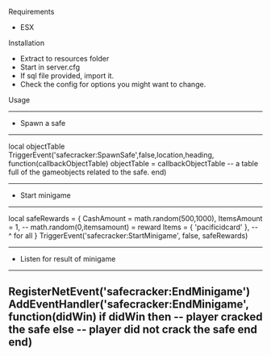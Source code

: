 Requirements
- ESX

Installation
- Extract to resources folder
- Start in server.cfg
- If sql file provided, import it.
- Check the config for options you might want to change.

Usage

---
- Spawn a safe
---
local objectTable
TriggerEvent('safecracker:SpawnSafe',false,location,heading, function(callbackObjectTable)
  objectTable = callbackObjectTable -- a table full of the gameobjects related to the safe.
end)

---
- Start minigame
---
local safeRewards = { 
  CashAmount    = math.random(500,1000),
  ItemsAmount   = 1, -- math.random(0,itemsamount) = reward
  Items = { 'pacificidcard' }, -- ^ for all
}
TriggerEvent('safecracker:StartMinigame', false, safeRewards)

---
- Listen for result of minigame
---
RegisterNetEvent('safecracker:EndMinigame')
AddEventHandler('safecracker:EndMinigame', function(didWin)
  if didWin then
    -- player cracked the safe
  else
    -- player did not crack the safe
  end
end)
---